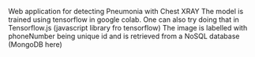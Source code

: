Web application for detecting Pneumonia with Chest XRAY
The model is trained using tensorflow in google colab. One can also try doing that in Tensorflow.js (javascript library fro tensorflow)
The image is labelled with phoneNumber being unique id and is retrieved from a NoSQL database (MongoDB here) 


